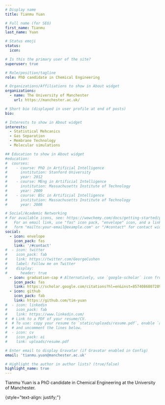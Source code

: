 ```yaml
---
# Display name
title: Tianmu Yuan

# Full name (for SEO)
first_name: Tianmu
last_name: Yuan

# Status emoji
status:
  icon: 

# Is this the primary user of the site?
superuser: true

# Role/position/tagline
role: PhD candidate in Chemical Engineering

# Organizations/Affiliations to show in About widget
organizations:
  - name: The University of Manchester
    url: https://manchester.ac.uk/

# Short bio (displayed in user profile at end of posts)
bio: 

# Interests to show in About widget
interests:
  - Statistical Mehcanics
  - Gas Separation
  - Membrane Technology
  - Molecular simulations

## Education to show in About widget
#education:
#  courses:
#    - course: PhD in Artificial Intelligence
#      institution: Stanford University
#      year: 2012
#    - course: MEng in Artificial Intelligence
#      institution: Massachusetts Institute of Technology
#      year: 2009
#    - course: BSc in Artificial Intelligence
#      institution: Massachusetts Institute of Technology
#      year: 2008

# Social/Academic Networking
# For available icons, see: https://wowchemy.com/docs/getting-started/page-builder/#icons
#   For an email link, use "fas" icon pack, "envelope" icon, and a link in the
#   form "mailto:your-email@example.com" or "/#contact" for contact widget.
social:
  - icon: envelope
    icon_pack: fas
    link: '/#contact'
#  - icon: twitter
#    icon_pack: fab
#    link: https://twitter.com/GeorgeCushen
#    label: Follow me on Twitter
#    display:
#      header: true
  - icon: graduation-cap # Alternatively, use `google-scholar` icon from `ai` icon pack
    icon_pack: fas
    link: https://scholar.google.com/citations?hl=en&inst=8574086807289546695&user=60cTA3cAAAAJ
  - icon: github
    icon_pack: fab
    link: https://github.com/tim-yuan
#  - icon: linkedin
#    icon_pack: fab
#    link: https://www.linkedin.com/
#  # Link to a PDF of your resume/CV.
#  # To use: copy your resume to `static/uploads/resume.pdf`, enable `ai` icons in `params.yaml`,
#  # and uncomment the lines below.
#  - icon: cv
#    icon_pack: ai
#    link: uploads/resume.pdf

# Enter email to display Gravatar (if Gravatar enabled in Config)
email: 'tianmu.yuan@manchester.ac.uk'

# Highlight the author in author lists? (true/false)
highlight_name: true
---
```


Tianmu Yuan is a PhD candidate in Chemical Engineering at the University of Manchester. 

{style="text-align: justify;"}
